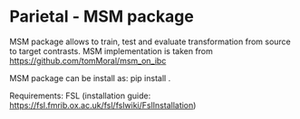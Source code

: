 # Parietal - MSM package
MSM package allows to train, test and evaluate transformation from source to target contrasts.
MSM implementation is taken from https://github.com/tomMoral/msm_on_ibc

MSM package can be install as:
pip install .

Requirements:
FSL (installation guide: https://fsl.fmrib.ox.ac.uk/fsl/fslwiki/FslInstallation)
